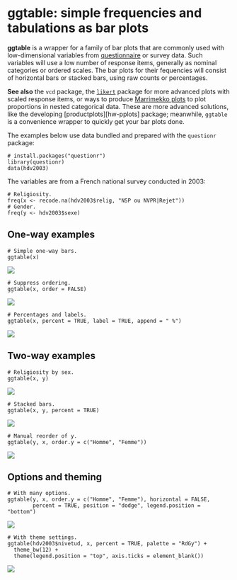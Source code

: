 # ggtable: simple frequencies and tabulations as bar plots

__ggtable__ is a wrapper for a family of bar plots that are commonly used with low-dimensional variables from [questionnaire][4dpc] or survey data. Such variables will use a low number of response items, generally as nominal categories or ordered scales. The bar plots for their fequencies will consist of horizontal bars or stacked bars, using raw counts or percentages.

__See also__ the `vcd` package, the [`likert`][likert] package for more advanced plots with scaled response items, or ways to produce [Marrimekko plots][ds] to plot proportions in nested categorical data. These are more advanced solutions, like the developing [productplots][hw-pplots] package; meanwhile, `ggtable` is a convenience wrapper to quickly get your bar plots done.

[4dpc]: http://4dpiecharts.com/2010/09/25/visualising-questionnaires/
[likert]: http://jason.bryer.org/likert/
[ds]: http://is-r.tumblr.com/post/33290921643/simple-marimekko-mosaic-plots

The examples below use data bundled and prepared with the `questionr` package:

```{r}
# install.packages("questionr")
library(questionr)
data(hdv2003)
```

The variables are from a French national survey conducted in 2003:

```{r}
# Religiosity.
freq(x <- recode.na(hdv2003$relig, "NSP ou NVPR|Rejet"))
# Gender.
freq(y <- hdv2003$sexe)
```

## One-way examples

```{r}
# Simple one-way bars.
ggtable(x)
```

![](examples/example1.png)

```{r}
# Suppress ordering.
ggtable(x, order = FALSE)
```

![](examples/example2.png)

```{r}
# Percentages and labels.
ggtable(x, percent = TRUE, label = TRUE, append = " %")
```

![](examples/example3.png)

## Two-way examples

```{r}
# Religiosity by sex.
ggtable(x, y)
```

![](examples/example4.png)

```{r}
# Stacked bars.
ggtable(x, y, percent = TRUE)
```

![](examples/example5.png)

```{r}
# Manual reorder of y.
ggtable(y, x, order.y = c("Homme", "Femme"))
```

![](examples/example6.png)

## Options and theming

```{r}
# With many options.
ggtable(y, x, order.y = c("Homme", "Femme"), horizontal = FALSE,
        percent = TRUE, position = "dodge", legend.position = "bottom")
```

![](examples/example7.png)

```{r}
# With theme settings.
ggtable(hdv2003$nivetud, x, percent = TRUE, palette = "RdGy") + 
  theme_bw(12) +
  theme(legend.position = "top", axis.ticks = element_blank())
```

![](examples/example8.png)
